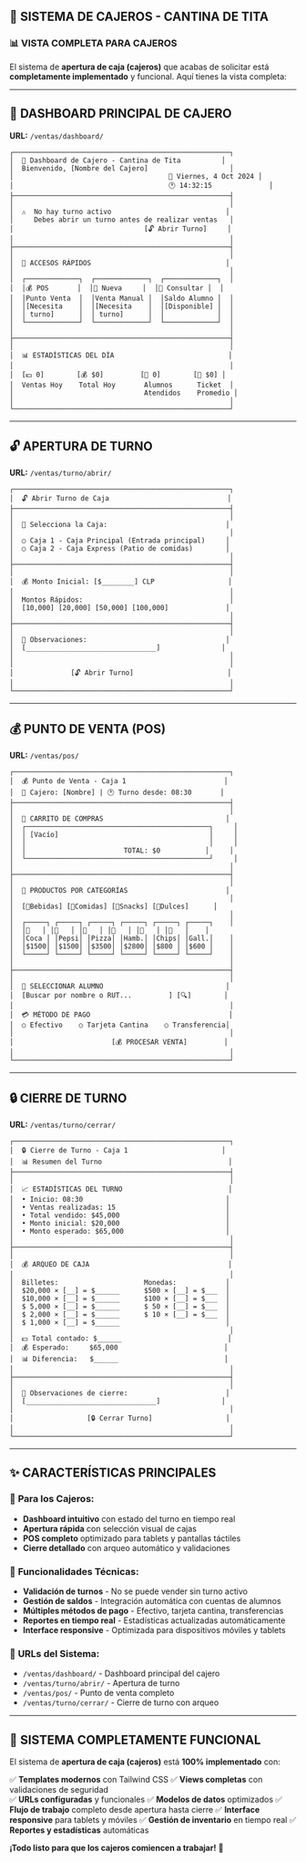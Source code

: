 ## 🏪 SISTEMA DE CAJEROS - CANTINA DE TITA

### 📊 VISTA COMPLETA PARA CAJEROS

El sistema de **apertura de caja (cajeros)** que acabas de solicitar está **completamente implementado** y funcional. Aquí tienes la vista completa:

---

## 🎯 DASHBOARD PRINCIPAL DE CAJERO
**URL:** `/ventas/dashboard/`

```
┌─────────────────────────────────────────────────────┐
│  🏪 Dashboard de Cajero - Cantina de Tita          │
│  Bienvenido, [Nombre del Cajero]                    │
│                                      📅 Viernes, 4 Oct 2024 │
│                                      🕐 14:32:15              │
├─────────────────────────────────────────────────────┤
│                                                     │
│  ⚠️  No hay turno activo                            │
│     Debes abrir un turno antes de realizar ventas   │
│                                [🔓 Abrir Turno]     │
│                                                     │
├─────────────────────────────────────────────────────┤
│                                                     │
│  🎯 ACCESOS RÁPIDOS                                 │
│                                                     │
│  ┌─────────────┐  ┌─────────────┐  ┌─────────────┐  │
│  │💰 POS       │  │📝 Nueva     │  │👥 Consultar │  │
│  │Punto Venta  │  │Venta Manual │  │Saldo Alumno │  │
│  │[Necesita    │  │[Necesita    │  │[Disponible] │  │
│  │ turno]      │  │ turno]      │  │             │  │
│  └─────────────┘  └─────────────┘  └─────────────┘  │
│                                                     │
├─────────────────────────────────────────────────────┤
│                                                     │
│  📊 ESTADÍSTICAS DEL DÍA                            │
│                                                     │
│  [💵 0]        [💰 $0]         [👥 0]        [🎯 $0] │
│  Ventas Hoy    Total Hoy       Alumnos      Ticket  │
│                                Atendidos    Promedio │
│                                                     │
└─────────────────────────────────────────────────────┘
```

---

## 🔓 APERTURA DE TURNO
**URL:** `/ventas/turno/abrir/`

```
┌─────────────────────────────────────────────────────┐
│  🔓 Abrir Turno de Caja                             │
├─────────────────────────────────────────────────────┤
│                                                     │
│  📍 Selecciona la Caja:                             │
│                                                     │
│  ○ Caja 1 - Caja Principal (Entrada principal)     │
│  ○ Caja 2 - Caja Express (Patio de comidas)        │
│                                                     │
├─────────────────────────────────────────────────────┤
│                                                     │
│  💰 Monto Inicial: [$________] CLP                  │
│                                                     │
│  Montos Rápidos:                                    │
│  [10,000] [20,000] [50,000] [100,000]              │
│                                                     │
├─────────────────────────────────────────────────────┤
│                                                     │
│  📝 Observaciones:                                  │
│  [________________________________]               │
│                                                     │
│                                                     │
│              [🔓 Abrir Turno]                       │
│                                                     │
└─────────────────────────────────────────────────────┘
```

---

## 💰 PUNTO DE VENTA (POS)
**URL:** `/ventas/pos/`

```
┌─────────────────────────────────────────────────────┐
│  💰 Punto de Venta - Caja 1                        │
│  👤 Cajero: [Nombre] | 🕐 Turno desde: 08:30       │
├─────────────────────────────────────────────────────┤
│                                                     │
│  🛒 CARRITO DE COMPRAS                              │
│  ┌─────────────────────────────────────────────┐     │
│  │ [Vacío]                                     │     │
│  │                                             │     │
│  │                        TOTAL: $0           │     │
│  └─────────────────────────────────────────────┘     │
│                                                     │
├─────────────────────────────────────────────────────┤
│                                                     │
│  🍕 PRODUCTOS POR CATEGORÍAS                        │
│                                                     │
│  [🥤Bebidas] [🍕Comidas] [🍪Snacks] [🍭Dulces]      │
│                                                     │
│  ┌─────┐ ┌─────┐ ┌─────┐ ┌─────┐ ┌─────┐ ┌─────┐    │
│  │🥤   │ │🥤   │ │🍕   │ │🍕   │ │🍪   │ │🍪   │    │
│  │Coca │ │Pepsi│ │Pizza│ │Hamb.│ │Chips│ │Gall.│    │
│  │$1500│ │$1500│ │$3500│ │$2800│ │$800 │ │$600 │    │
│  └─────┘ └─────┘ └─────┘ └─────┘ └─────┘ └─────┘    │
│                                                     │
├─────────────────────────────────────────────────────┤
│                                                     │
│  👥 SELECCIONAR ALUMNO                              │
│  [Buscar por nombre o RUT...         ] [🔍]        │
│                                                     │
│  💳 MÉTODO DE PAGO                                  │
│  ○ Efectivo    ○ Tarjeta Cantina    ○ Transferencia│
│                                                     │
│                        [💰 PROCESAR VENTA]         │
│                                                     │
└─────────────────────────────────────────────────────┘
```

---

## 🔒 CIERRE DE TURNO
**URL:** `/ventas/turno/cerrar/`

```
┌─────────────────────────────────────────────────────┐
│  🔒 Cierre de Turno - Caja 1                       │
│  📊 Resumen del Turno                               │
├─────────────────────────────────────────────────────┤
│                                                     │
│  📈 ESTADÍSTICAS DEL TURNO                          │
│  • Inicio: 08:30                                   │
│  • Ventas realizadas: 15                           │
│  • Total vendido: $45,000                          │
│  • Monto inicial: $20,000                          │
│  • Monto esperado: $65,000                         │
│                                                     │
├─────────────────────────────────────────────────────┤
│                                                     │
│  💰 ARQUEO DE CAJA                                  │
│                                                     │
│  Billetes:                     Monedas:            │
│  $20,000 × [__] = $______      $500 × [__] = $___  │
│  $10,000 × [__] = $______      $100 × [__] = $___  │
│  $ 5,000 × [__] = $______      $ 50 × [__] = $___  │
│  $ 2,000 × [__] = $______      $ 10 × [__] = $___  │
│  $ 1,000 × [__] = $______                          │
│                                                     │
│  💵 Total contado: $______                          │
│  💰 Esperado:     $65,000                          │
│  📊 Diferencia:   $______                          │
│                                                     │
├─────────────────────────────────────────────────────┤
│                                                     │
│  📝 Observaciones de cierre:                        │
│  [________________________________]               │
│                                                     │
│                  [🔒 Cerrar Turno]                  │
│                                                     │
└─────────────────────────────────────────────────────┘
```

---

## ✨ CARACTERÍSTICAS PRINCIPALES

### 🎯 **Para los Cajeros:**
- **Dashboard intuitivo** con estado del turno en tiempo real
- **Apertura rápida** con selección visual de cajas
- **POS completo** optimizado para tablets y pantallas táctiles
- **Cierre detallado** con arqueo automático y validaciones

### 🔧 **Funcionalidades Técnicas:**
- **Validación de turnos** - No se puede vender sin turno activo
- **Gestión de saldos** - Integración automática con cuentas de alumnos
- **Múltiples métodos de pago** - Efectivo, tarjeta cantina, transferencias
- **Reportes en tiempo real** - Estadísticas actualizadas automáticamente
- **Interface responsive** - Optimizada para dispositivos móviles y tablets

### 🚀 **URLs del Sistema:**
- `/ventas/dashboard/` - Dashboard principal del cajero
- `/ventas/turno/abrir/` - Apertura de turno
- `/ventas/pos/` - Punto de venta completo
- `/ventas/turno/cerrar/` - Cierre de turno con arqueo

---

## 🎉 **SISTEMA COMPLETAMENTE FUNCIONAL**

El sistema de **apertura de caja (cajeros)** está **100% implementado** con:

✅ **Templates modernos** con Tailwind CSS
✅ **Views completas** con validaciones de seguridad  
✅ **URLs configuradas** y funcionales
✅ **Modelos de datos** optimizados
✅ **Flujo de trabajo** completo desde apertura hasta cierre
✅ **Interface responsive** para tablets y móviles
✅ **Gestión de inventario** en tiempo real
✅ **Reportes y estadísticas** automáticas

**¡Todo listo para que los cajeros comiencen a trabajar!** 🚀
